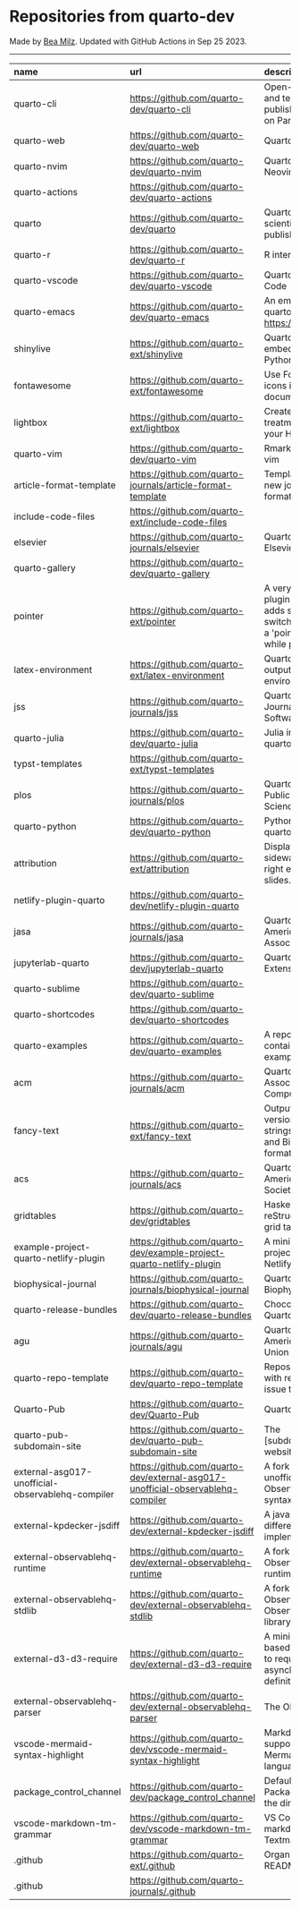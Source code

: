 # Repositories from quarto-dev
Made by [Bea Milz](https://twitter.com/beamilz).
Updated with GitHub Actions in Sep 25 2023.
<hr> 

|name                                             |url                                                                            |description                                                                                                                       | stars| forks| open_issues|
|:------------------------------------------------|:------------------------------------------------------------------------------|:---------------------------------------------------------------------------------------------------------------------------------|-----:|-----:|-----------:|
|quarto-cli                                       |https://github.com/quarto-dev/quarto-cli                                       |Open-source scientific and technical publishing system built on Pandoc.                                                           |  2557|   222|        1001|
|quarto-web                                       |https://github.com/quarto-dev/quarto-web                                       |Quarto website                                                                                                                    |   182|   519|          14|
|quarto-nvim                                      |https://github.com/quarto-dev/quarto-nvim                                      |Quarto mode for Neovim                                                                                                            |   155|     4|           5|
|quarto-actions                                   |https://github.com/quarto-dev/quarto-actions                                   |                                                                                                                                  |   150|    35|          28|
|quarto                                           |https://github.com/quarto-dev/quarto                                           |Quarto open-source scientific and technical publishing system                                                                     |   117|    10|          88|
|quarto-r                                         |https://github.com/quarto-dev/quarto-r                                         |R interface to quarto-cli                                                                                                         |   111|    17|          37|
|quarto-vscode                                    |https://github.com/quarto-dev/quarto-vscode                                    |Quarto extension for VS Code                                                                                                      |   110|    12|           0|
|quarto-emacs                                     |https://github.com/quarto-dev/quarto-emacs                                     |An emacs mode for quarto: https://quarto.org                                                                                      |    99|    10|           7|
|shinylive                                        |https://github.com/quarto-ext/shinylive                                        |Quarto extension to embed Shinylive for Python applications                                                                       |    85|     4|          11|
|fontawesome                                      |https://github.com/quarto-ext/fontawesome                                      |Use Font Awesome icons in HTML and PDF documents.                                                                                 |    61|     8|           8|
|lightbox                                         |https://github.com/quarto-ext/lightbox                                         |Create lightbox treatments for images in your HTML documents.                                                                     |    60|     4|           7|
|quarto-vim                                       |https://github.com/quarto-dev/quarto-vim                                       |Rmarkdown support for vim                                                                                                         |    52|    11|           4|
|article-format-template                          |https://github.com/quarto-journals/article-format-template                     |Template for creating a new journal article format for Quarto                                                                     |    42|     8|           8|
|include-code-files                               |https://github.com/quarto-ext/include-code-files                               |                                                                                                                                  |    29|     4|           6|
|elsevier                                         |https://github.com/quarto-journals/elsevier                                    |Quarto template for Elsevier Journals                                                                                             |    29|     8|           7|
|quarto-gallery                                   |https://github.com/quarto-dev/quarto-gallery                                   |                                                                                                                                  |    28|    19|           0|
|pointer                                          |https://github.com/quarto-ext/pointer                                          |A very simple RevealJS plugin extension that adds support for switching the cursor to a 'pointer' style element while presenting. |    20|     4|           1|
|latex-environment                                |https://github.com/quarto-ext/latex-environment                                |Quarto extension to output custom LaTeX environments.                                                                             |    18|     4|           3|
|jss                                              |https://github.com/quarto-journals/jss                                         |Quarto template for the Journal of Statistical Software                                                                           |    18|     4|           3|
|quarto-julia                                     |https://github.com/quarto-dev/quarto-julia                                     |Julia interface to quarto-cli                                                                                                     |    16|     0|           6|
|typst-templates                                  |https://github.com/quarto-ext/typst-templates                                  |                                                                                                                                  |    16|     0|           0|
|plos                                             |https://github.com/quarto-journals/plos                                        |Quarto template for Public Library of Science                                                                                     |    13|     2|          10|
|quarto-python                                    |https://github.com/quarto-dev/quarto-python                                    |Python interface to quarto-cli                                                                                                    |    12|     0|           0|
|attribution                                      |https://github.com/quarto-ext/attribution                                      |Display attribution text sideways along the right edge of Revealjs slides.                                                        |    12|     0|           3|
|netlify-plugin-quarto                            |https://github.com/quarto-dev/netlify-plugin-quarto                            |                                                                                                                                  |    10|     1|           5|
|jasa                                             |https://github.com/quarto-journals/jasa                                        |Quarto template for the American Statistical Association Journals                                                                 |    10|     8|           1|
|jupyterlab-quarto                                |https://github.com/quarto-dev/jupyterlab-quarto                                |Quarto JupyterLab Extension                                                                                                       |     9|     1|           0|
|quarto-sublime                                   |https://github.com/quarto-dev/quarto-sublime                                   |                                                                                                                                  |     9|     2|           2|
|quarto-shortcodes                                |https://github.com/quarto-dev/quarto-shortcodes                                |                                                                                                                                  |     8|     2|           2|
|quarto-examples                                  |https://github.com/quarto-dev/quarto-examples                                  |A repository of self-contained quarto examples                                                                                    |     7|     1|           1|
|acm                                              |https://github.com/quarto-journals/acm                                         |Quarto template for the Association of Computing Machinery                                                                        |     6|     6|          18|
|fancy-text                                       |https://github.com/quarto-ext/fancy-text                                       |Output nicely formatted versions of fancy strings such as LaTeX and BibTeX in multiple formats.                                   |     3|     1|           0|
|acs                                              |https://github.com/quarto-journals/acs                                         |Quarto template for the American Chemical Society                                                                                 |     3|     1|           1|
|gridtables                                       |https://github.com/quarto-dev/gridtables                                       |Haskell parser for reStructuredText-style grid tables.                                                                            |     2|     0|           4|
|example-project-quarto-netlify-plugin            |https://github.com/quarto-dev/example-project-quarto-netlify-plugin            |A minimal Quarto project using Quarto's Netlify plugin                                                                            |     2|     0|           0|
|biophysical-journal                              |https://github.com/quarto-journals/biophysical-journal                         |Quarto template for Biophysical journal                                                                                           |     2|     1|           0|
|quarto-release-bundles                           |https://github.com/quarto-dev/quarto-release-bundles                           |Chocolatey package for Quarto                                                                                                     |     1|     0|           2|
|agu                                              |https://github.com/quarto-journals/agu                                         |Quarto template for the American Geophysical Union                                                                                |     1|     0|           0|
|quarto-repo-template                             |https://github.com/quarto-dev/quarto-repo-template                             |Repository template with readme styling, issue templates, etc                                                                     |     0|     0|           0|
|Quarto-Pub                                       |https://github.com/quarto-dev/Quarto-Pub                                       |Quarto Pub                                                                                                                        |     0|     0|           2|
|quarto-pub-subdomain-site                        |https://github.com/quarto-dev/quarto-pub-subdomain-site                        |The [subdomain].quarto.pub website                                                                                                |     0|     0|           0|
|external-asg017-unofficial-observablehq-compiler |https://github.com/quarto-dev/external-asg017-unofficial-observablehq-compiler |A fork of @asg017's unofficial compiler for Observable notebook syntax                                                            |     0|     1|           0|
|external-kpdecker-jsdiff                         |https://github.com/quarto-dev/external-kpdecker-jsdiff                         |A javascript text differencing implementation.                                                                                    |     0|     0|           0|
|external-observablehq-runtime                    |https://github.com/quarto-dev/external-observablehq-runtime                    |A fork of the Observable dataflow runtime.                                                                                        |     0|     0|           0|
|external-observablehq-stdlib                     |https://github.com/quarto-dev/external-observablehq-stdlib                     |A fork of ObservableHQ's Observable standard library.                                                                             |     0|     0|           0|
|external-d3-d3-require                           |https://github.com/quarto-dev/external-d3-d3-require                           |A minimal, promise-based implementation to require asynchronous module definitions.                                               |     0|     0|           0|
|external-observablehq-parser                     |https://github.com/quarto-dev/external-observablehq-parser                     |The Observable parser.                                                                                                            |     0|     0|           0|
|vscode-mermaid-syntax-highlight                  |https://github.com/quarto-dev/vscode-mermaid-syntax-highlight                  |Markdown syntax support for the Mermaid charting language                                                                         |     0|     0|           0|
|package_control_channel                          |https://github.com/quarto-dev/package_control_channel                          |Default channel file for Package Control. Follow the directions at:                                                               |     0|     0|           0|
|vscode-markdown-tm-grammar                       |https://github.com/quarto-dev/vscode-markdown-tm-grammar                       |VS Code built-in markdown extension's Textmate grammar                                                                            |     0|     0|           0|
|.github                                          |https://github.com/quarto-ext/.github                                          |Organization profile README source                                                                                                |     0|     0|           0|
|.github                                          |https://github.com/quarto-journals/.github                                     |                                                                                                                                  |     0|     1|           1|
